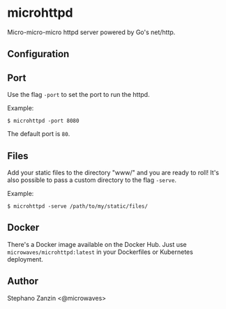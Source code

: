 # microhttpd

Micro-micro-micro httpd server powered by Go's net/http.

Configuration
------------

## Port

Use the flag `-port` to set the port to run the httpd.

Example:

```
$ microhttpd -port 8080
```

The default port is `80`.

## Files

Add your static files to the directory "www/" and you are ready to roll! It's also possible to pass a custom directory to the flag `-serve`.

Example:

```
$ microhttpd -serve /path/to/my/static/files/
```
Docker
------

There's a Docker image available on the Docker Hub. Just use `microwaves/microhttpd:latest`
in your Dockerfiles or Kubernetes deployment.

Author
------

Stephano Zanzin <@microwaves>
